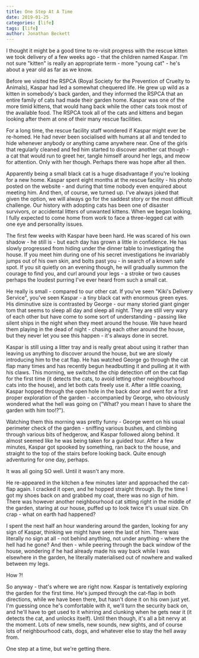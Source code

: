 ```yaml
---
title: One Step At A Time
date: 2019-01-25
categories: [life]
tags: [life]
author: Jonathan Beckett
---
```


I thought it might be a good time to re-visit progress with the rescue kitten we took delivery of a few weeks ago - that the children named Kaspar. I'm not sure "kitten" is really an appropriate term - more "young cat" - he's about a year old as far as we know.

Before we visited the RSPCA (Royal Society for the Prevention of Cruelty to Animals), Kaspar had led a somewhat chequered life. He grew up wild as a kitten in somebody's back garden, and they informed the RSPCA that an entire family of cats had made their garden home. Kaspar was one of the more timid kittens, that would hang back while the other cats took most of the available food. The RSPCA took all of the cats and kittens and began looking after them at one of their many rescue facilities.

For a long time, the rescue facility staff wondered if Kaspar might ever be re-homed. He had never been socialised with humans at all and tended to hide whenever anybody or anything came anywhere near. One of the girls that regularly cleaned and fed him started to discover another cat though - a cat that would run to greet her, tangle himself around her legs, and meow for attention. Only with her though. Perhaps there was hope after all then.

Apparently being a small black cat is a huge disadvantage if you're looking for a new home. Kaspar spent eight months at the rescue facility - his photo posted on the website - and during that time nobody even enquired about meeting him. And then, of course, we turned up. I've always joked that given the option, we will always go for the saddest story or the most difficult challenge. Our history with adopting cats has been one of disaster survivors, or accidental litters of unwanted kittens. When we began looking, I fully expected to come home from work to face a three-legged cat with one eye and personality issues.

The first few weeks with Kaspar have been hard. He was scared of his own shadow - he still is - but each day has grown a little in confidence. He has slowly progressed from hiding under the dinner table to investigating the house. If you meet him during one of his secret investigations he invariably jumps out of his own skin, and bolts past you - in search of a known safe spot. If you sit quietly on an evening though, he will gradually summon the courage to find you, and curl around your legs - a stroke or two causes perhaps the loudest purring I've ever heard from such a small cat.

He really is small - compared to our other cat. If you've seen "Kiki's Delivery Service", you've seen Kaspar - a tiny black cat with enormous green eyes. His diminutive size is contrasted by George - our many storied giant ginger tom that seems to sleep all day and sleep all night. They are still very wary of each other but have come to some sort of understanding - passing like silent ships in the night when they meet around the house. We have heard them playing in the dead of night - chasing each other around the house, but they never let you see this happen - it's always done in secret.

Kaspar is still using a litter tray and is really great about using it rather than leaving us anything to discover around the house, but we are slowly introducing him to the cat flap. He has watched George go through the cat flap many times and has recently begun headbutting it and pulling at it with his claws. This morning, we switched the chip detection off on the cat flap for the first time (it detects the cats, to avoid letting other neighbourhood cats into the house), and let both cats freely use it. After a little coaxing, Kaspar hopped through the open hole in the back door and went for a first proper exploration of the garden - accompanied by George, who obviously wondered what the hell was going on ("What? you mean I have to share the garden with him too!?").

Watching them this morning was pretty funny - George went on his usual perimeter check of the garden - sniffing various bushes, and climbing through various bits of hedgerow, and Kaspar followed along behind. It almost seemed like he was being taken for a guided tour. After a few minutes, Kaspar got spooked by something, ran back to the house, and straight to the top of the stairs before looking back. Quite enough adventuring for one day, perhaps.

It was all going SO well. Until it wasn't any more.

He re-appeared in the kitchen a few minutes later and approached the cat-flap again. I cracked it open, and he hopped straight through. By the time I got my shoes back on and grabbed my coat, there was no sign of him. There was however another neighbourhood cat sitting right in the middle of the garden, staring at our house, puffed up to look twice it's usual size. Oh crap - what on earth had happened?

I spent the next half an hour wandering around the garden, looking for any sign of Kaspar, thinking we might have seen the last of him. There was literally no sign at all - not behind anything, not under anything - where the hell had he gone? And then - while peering through the back window of the house, wondering if he had already made his way back while I was elsewhere in the garden, he literally materialised out of nowhere and walked between my legs.

How ?!

So anyway - that's where we are right now. Kaspar is tentatively exploring the garden for the first time. He's jumped through the cat-flap in both directions, while we have been there, but hasn't done it on his own just yet. I'm guessing once he's comfortable with it, we'll turn the security back on, and he'll have to get used to it whirring and clunking when he gets near it (it detects the cat, and unlocks itself). Until then though, it's all a bit nervy at the moment. Lots of new smells, new sounds, new sights, and of course lots of neighbourhood cats, dogs, and whatever else to stay the hell away from.

One step at a time, but we're getting there.